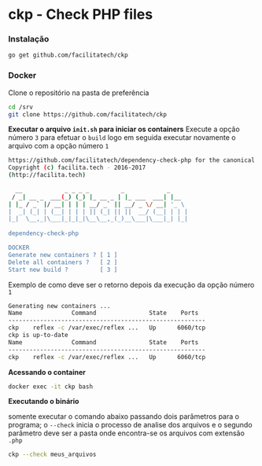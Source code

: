 # ckp - Check PHP files

### Instalação

```bash
go get github.com/facilitatech/ckp
```

### Docker

Clone o repositório na pasta de preferência
```bash
cd /srv
git clone https://github.com/facilitatech/ckp
```

**Executar o arquivo `init.sh` para iniciar os containers**
Execute a opção número `3` para efetuar o `build` logo em seguida executar novamente o arquivo
com a opção número `1`

```bash
https://github.com/facilitatech/dependency-check-php for the canonical source repository 
Copyright (c) facilita.tech - 2016-2017
(http://facilita.tech)  
 
  __            _ _ _ _         _            _     
 / _| __ _  ___(_) (_) |_ __ _ | |_ ___  ___| |__  
| |_ / _` |/ __| | | | __/ _` || __/ _ \/ __| '_ \ 
|  _| (_| | (__| | | | || (_| || ||  __/ (__| | | |
|_|  \__,_|\___|_|_|_|\__\__,_(_)__\___|\___|_| |_|
                                                   
dependency-check-php 

DOCKER
Generate new containers ? [ 1 ] 
Delete all containers ?   [ 2 ] 
Start new build ?         [ 3 ]
```

Exemplo de como deve ser o retorno depois da execução da opção número `1`

```bash
Generating new containers ...
Name              Command               State    Ports
--------------------------------------------------------
ckp    reflex -c /var/exec/reflex ...   Up      6060/tcp
ckp is up-to-date
Name              Command               State    Ports
--------------------------------------------------------
ckp    reflex -c /var/exec/reflex ...   Up      6060/tcp
```

**Acessando o container**

```bash
docker exec -it ckp bash
```

**Executando o binário**

somente executar o comando abaixo passando dois parâmetros para o programa;
o `--check` inicia o processo de analise dos arquivos e o segundo parâmetro
deve ser a pasta onde encontra-se os arquivos com extensão `.php`

```bash
ckp --check meus_arquivos
```